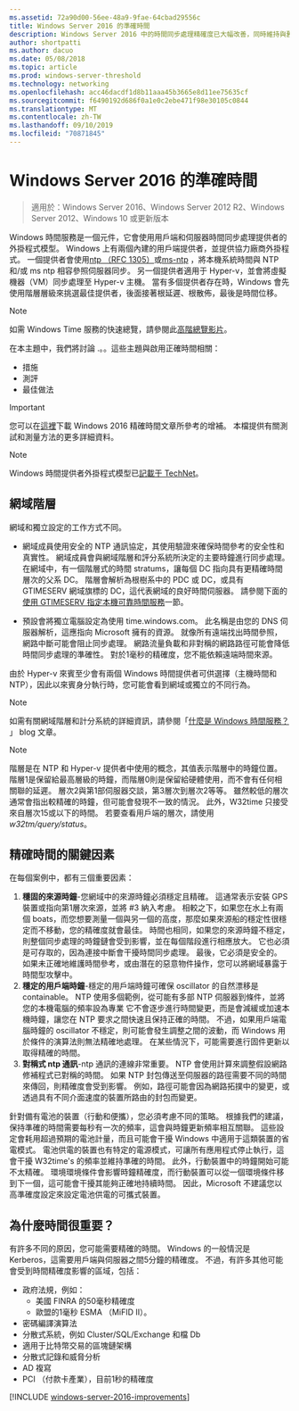 ```yaml
---
ms.assetid: 72a90d00-56ee-48a9-9fae-64cbad29556c
title: Windows Server 2016 的準確時間
description: Windows Server 2016 中的時間同步處理精確度已大幅改善，同時維持與舊版 Windows 的完整回溯 NTP 相容性。
author: shortpatti
ms.author: dacuo
ms.date: 05/08/2018
ms.topic: article
ms.prod: windows-server-threshold
ms.technology: networking
ms.openlocfilehash: acc46dacdf1d8b11aaa45b3665e8d11ee75635cf
ms.sourcegitcommit: f6490192d686f0a1e0c2ebe471f98e30105c0844
ms.translationtype: MT
ms.contentlocale: zh-TW
ms.lasthandoff: 09/10/2019
ms.locfileid: "70871845"
---
```

# <a name="accurate-time-for-windows-server-2016"></a>Windows Server 2016 的準確時間

>適用於：Windows Server 2016、Windows Server 2012 R2、Windows Server 2012、Windows 10 或更新版本

Windows 時間服務是一個元件，它會使用用戶端和伺服器時間同步處理提供者的外掛程式模型。  Windows 上有兩個內建的用戶端提供者，並提供協力廠商外掛程式。 一個提供者會使用[ntp （RFC 1305）](https://tools.ietf.org/html/rfc1305)或[ms-ntp](https://msdn.microsoft.com/library/cc246877.aspx) ，將本機系統時間與 NTP 和/或 ms ntp 相容參照伺服器同步。 另一個提供者適用于 Hyper-v，並會將虛擬機器（VM）同步處理至 Hyper-v 主機。  當有多個提供者存在時，Windows 會先使用階層層級來挑選最佳提供者，後面接著根延遲、根散佈，最後是時間位移。

> [!NOTE]
> 如需 Windows Time 服務的快速總覽，請參閱此[高階總覽影片](https://aka.ms/WS2016TimeVideo)。

在本主題中，我們將討論 .。。這些主題與啟用正確時間相關： 

- 措施
- 測評
- 最佳做法

> [!IMPORTANT]
> 您可以在[這裡](https://windocs.blob.core.windows.net/windocs/WindowsTimeSyncAccuracy_Addendum.pdf)下載 Windows 2016 精確時間文章所參考的增補。  本檔提供有關測試和測量方法的更多詳細資料。

> [!NOTE] 
> Windows 時間提供者外掛程式模型已[記載于 TechNet](https://msdn.microsoft.com/library/windows/desktop/ms725475%28v=vs.85%29.aspx)。

## <a name="domain-hierarchy"></a>網域階層
網域和獨立設定的工作方式不同。

- 網域成員使用安全的 NTP 通訊協定，其使用驗證來確保時間參考的安全性和真實性。  網域成員會與網域階層和評分系統所決定的主要時鐘進行同步處理。  在網域中，有一個階層式的時間 stratums，讓每個 DC 指向具有更精確時間層次的父系 DC。  階層會解析為根樹系中的 PDC 或 DC，或具有 GTIMESERV 網域旗標的 DC，這代表網域的良好時間伺服器。  請參閱下面的[使用 GTIMESERV 指定本機可靠時間服務](#GTIMESERV)一節。

- 預設會將獨立電腦設定為使用 time.windows.com。  此名稱是由您的 DNS 伺服器解析，這應指向 Microsoft 擁有的資源。  就像所有遠端找出時間參照，網路中斷可能會阻止同步處理。  網路流量負載和非對稱的網路路徑可能會降低時間同步處理的準確性。  對於1毫秒的精確度，您不能依賴遠端時間來源。

由於 Hyper-v 來賓至少會有兩個 Windows 時間提供者可供選擇（主機時間和 NTP），因此以來賓身分執行時，您可能會看到網域或獨立的不同行為。

> [!NOTE] 
> 如需有關網域階層和計分系統的詳細資訊，請參閱「[什麼是 Windows 時間服務？](https://blogs.msdn.microsoft.com/w32time/2007/07/07/what-is-windows-time-service/) 」 blog 文章。

> [!NOTE]
> 階層是在 NTP 和 Hyper-v 提供者中使用的概念，其值表示階層中的時鐘位置。  階層1是保留給最高層級的時鐘，而階層0則是保留給硬體使用，而不會有任何相關聯的延遲。  層次2與第1部伺服器交談，第3層次到層次2等等。  雖然較低的層次通常會指出較精確的時鐘，但可能會發現不一致的情況。  此外，W32time 只接受來自層次15或以下的時間。  若要查看用戶端的層次，請使用*w32tm/query/status*。

## <a name="critical-factors-for-accurate-time"></a>精確時間的關鍵因素
在每個案例中，都有三個重要因素：

1. **穩固的來源時鐘**-您網域中的來源時鐘必須穩定且精確。 這通常表示安裝 GPS 裝置或指向第1層次來源，並將 #3 納入考慮。 相較之下，如果您在水上有兩個 boats，而您想要測量一個與另一個的高度，那麼如果來源船的穩定性很穩定而不移動，您的精確度就會最佳。 時間也相同，如果您的來源時鐘不穩定，則整個同步處理的時鐘鏈會受到影響，並在每個階段進行相應放大。 它也必須是可存取的，因為連接中斷會干擾時間同步處理。 最後，它必須是安全的。 如果未正確地維護時間參考，或由潛在的惡意物件操作，您可以將網域暴露于時間型攻擊中。
2. **穩定的用戶端時鐘**-穩定的用戶端時鐘可確保 oscillator 的自然漂移是 containable。  NTP 使用多個範例，從可能有多部 NTP 伺服器到條件，並將您的本機電腦的頻率設為專業  它不會逐步進行時間變更，而是會減緩或加速本機時鐘，讓您在 NTP 要求之間快速且保持正確的時間。  不過，如果用戶端電腦時鐘的 oscillator 不穩定，則可能會發生調整之間的波動，而 Windows 用於條件的演算法則無法精確地處理。  在某些情況下，可能需要進行固件更新以取得精確的時間。
3. **對稱式 ntp 通訊**-ntp 通訊的連線非常重要。  NTP 會使用計算來調整假設網路修補程式已對稱的時間。  如果 NTP 封包傳送至伺服器的路徑需要不同的時間來傳回，則精確度會受到影響。  例如，路徑可能會因為網路拓撲中的變更，或透過具有不同介面速度的裝置所路由的封包而變更。

針對備有電池的裝置（行動和便攜），您必須考慮不同的策略。  根據我們的建議，保持準確的時間需要每秒有一次的頻率，這會與時鐘更新頻率相互關聯。 這些設定會耗用超過預期的電池計量，而且可能會干擾 Windows 中適用于這類裝置的省電模式。 電池供電的裝置也有特定的電源模式，可讓所有應用程式停止執行，這會干擾 W32time's 的頻率並維持準確的時間。 此外，行動裝置中的時鐘開始可能不太精確。  環境環境條件會影響時鐘精確度，而行動裝置可以從一個環境條件移到下一個，這可能會干擾其能夠正確地持續時間。  因此，Microsoft 不建議您以高準確度設定來設定電池供電的可攜式裝置。 

## <a name="why-is-time-important"></a>為什麼時間很重要？  
有許多不同的原因，您可能需要精確的時間。  Windows 的一般情況是 Kerberos，這需要用戶端與伺服器之間5分鐘的精確度。  不過，有許多其他可能會受到時間精確度影響的區域，包括：


- 政府法規，例如：
    - 美國 FINRA 的50毫秒精確度
    - 歐盟的1毫秒 ESMA （MiFID II）。
- 密碼編譯演算法
- 分散式系統，例如 Cluster/SQL/Exchange 和檔 Db
- 適用于比特幣交易的區塊鏈架構
- 分散式記錄和威脅分析 
- AD 複寫
- PCI （付款卡產業），目前1秒的精確度



[!INCLUDE [windows-server-2016-improvements](windows-server-2016-improvements.md)]
